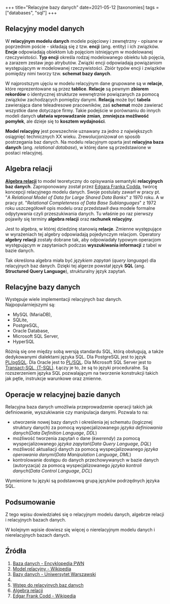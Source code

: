 +++
title="Relacyjne bazy danych"
date=2021-05-12
[taxonomies]
tags = ["databases", "sql"]
+++

## Relacyjny model danych

W **relacyjnym modelu danych** modele pojęciowy i zewnętrzny - opisane w poprzednim poście - składają się z tzw. **encji** (ang. entity) i ich związków. **Encje** odpowiadają obiektom lub pojęciom istniejącym w modelowanej rzeczywistości. **Typ encji** określa rodzaj modelowanego obiektu lub pojęcia, a zarazem zestaw jego atrybutów. Związki encji odpowiadają powiązaniom występującym w modelowanej rzeczywistości. Zbiór typów encji i związków pomiędzy nimi tworzy tzw. **schemat bazy danych**.

W najprostszym ujęciu w modelu relacyjnym dane grupowane są w **relacje**, które reprezentowane są przez **tablice**. **Relacje** są pewnym **zbiorem rekordów** o identycznej strukturze wewnętrznie powiązanych za pomocą związków zachodzących pomiędzy danymi. **Relacją** może być **tabela** zawierająca dane teleadresowe pracowników, zaś **schemat** może zawierać wszystkie dane dotyczące firmy. Takie podejście w porównaniu do innych modeli danych **ułatwia wprowadzanie zmian**, **zmniejsza możliwość pomyłek**, ale dzieje się to **kosztem wydajności**.

**Model relacyjny** jest powszechnie uznawany za jedno z największych osiągnięć technicznych XX wieku. Zrewolucjonizował on sposób postrzegania baz danych. Na modelu relacyjnym oparta jest **relacyjna baza danych** (ang. *relational database*), w której dane są przedstawione w postaci relacyjnej.

## Algebra relacji

**[Algebra relacji](http://mst.mimuw.edu.pl/lecture.php?lecture=bad&part=Ch2)** to model teoretyczny do opisywania semantyki **relacyjnych baz danych**. Zaproponowany został przez [Edgara Franka Codda](https://pl.wikipedia.org/wiki/Edgar_Frank_Codd), twórcę koncepcji relacyjnego modelu danych. Swoje postulaty zawarł w pracy pt. "*A Relational Model of Data for Large Shared Data Banks*" z 1970 roku. A w pracy pt. "*Relational Completeness of Data Base Sublanguages*" z 1972 roku uszczegółowił opis modelu oraz przedstawił dwa modele formalne odpytywania czyli przeszukiwania danych. Tu właśnie po raz pierwszy pojawiły się terminy **algebra relacji** oraz **rachunek relacyjny**.

Jest to algebra, w której dziedzinę stanowią **relacje**. Zmienne występujące w wyrażeniach tej algebry odpowiadają pojedynczym relacjom. Operatory **algebry relacji** zostały dobrane tak, aby odpowiadały typowym operacjom występującym w zapytaniach podczas **wyszukiwania informacji** z tabel w bazie danych.

Tak określona algebra miała być *językiem zapytań* (*query language*) dla relacyjnych baz danych. Dzięki tej algerze powstał język **SQL** (ang. **Structured Query Language**), strukturalny język zapytań.

## Relacyjne bazy danych

Występuje wiele implementacji relacyjnych baz danych. Najpopularniejszymi są:
- MySQL (MariaDB),
- SQLite,
- PostgreSQL,
- Oracle Database,
- Microsoft SQL Server,
- HyperSQL

Różnią się one między sobą wersją standardu SQL, którą obsługują, a także dedykowanymi dialektami języka SQL. Dla PostgreSQL jest to język [PL/pgSQL](https://pl.wikipedia.org/wiki/PL/pgSQL). Dla Oracle jest to [PL/SQL](https://pl.wikipedia.org/wiki/PL/SQL). Dla Microsoft SQL Server jest to [Transact-SQL, (T-SQL)](https://pl.wikipedia.org/wiki/Transact-SQL). Łączy je to, że są to języki proceduralne. Są rozszerzeniem języka SQL pozwalającym na tworzenie konstrukcji takich jak pętle, instrukcje warunkowe oraz zmienne.

## Operacje w relacyjnej bazie danych

Relacyjna baza danych umożliwia przeprowadzenie operacji takich jak definiowanie, wyszukiwanie czy manipulacja danymi. Pozwala to na:
- utworzenie nowej bazy danych i określenia jej schematu (logicznej struktury danych) za pomocą wyspecjalizowanego *języka definiowania danych*(*Data Definition Language*, *DDL*)
- możliwość tworzenia zapytań o dane (*kwerendy*) za pomocą wyspecjalizowanego *języka zapytań*(*Data Query Language*, *DQL*)
- możliwość aktualiacji danych za pomocą wyspecjalizowanego *języka operowania danymi*(*Data Manipulation Language*, *DML*)
- kontrolowanie dostępu do danych przechowywanych w bazie danych (autoryzacja) za pomocą wyspecjalizowanego *języka kontroli danych*(*Data Control Language*, *DCL*)

Wymienione tu języki są podstawową grupą języków podrzędnych języka SQL.

## Podsumowanie

Z tego wpisu dowiedziałeś się o relacyjnym modelu danych, algebrze relacji i relacyjnych bazach danych. 

W kolejnym wpisie dowiesz się więcej o nierelacyjnym modelu danych i nierelacyjnych bazach danych.

## Źródła

1. [Baza danych - Encyklopedia PWN](https://encyklopedia.pwn.pl/haslo/baza-danych;3875256.html)
2. [Model relacyjny - Wikipedia](https://pl.wikipedia.org/wiki/Model_relacyjny)
3. [Bazy danych - Uniwersytet Warszawski](http://wazniak.mimuw.edu.pl/index.php?title=Bazy_danych)
4. 
5. [Wstęp do relacyjnych baz danych](https://www.samouczekprogramisty.pl/wstep-do-relacyjnych-baz-danych/)
6. [Algebra relacji](http://mst.mimuw.edu.pl/lecture.php?lecture=bad&part=Ch2)
7. [Edgar Frank Codd - Wikipedia](https://pl.wikipedia.org/wiki/Edgar_Frank_Codd)